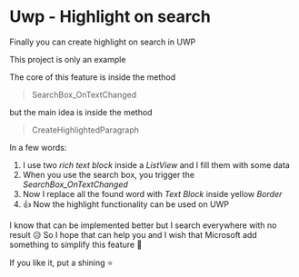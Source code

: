 # Uwp - Highlight on search

Finally you can create highlight on search in UWP

This project is only an example

The core of this feature is inside the method 

> SearchBox_OnTextChanged

but the main idea is inside the method

> CreateHighlightedParagraph

In a few words:

1. I use two *rich text block* inside a *ListView* and I fill them with some data
2. When you use the search box, you trigger the *SearchBox_OnTextChanged*
3. Now I replace all the found word with *Text Block* inside yellow *Border*
4. :thumbsup: Now the highlight functionality can be used on UWP

I know that can be implemented better but I search everywhere with no result :disappointed_relieved:
So I hope that can help you and I wish that Microsoft add something to simplify this feature :eyes:

If you like it, put a shining :star:
